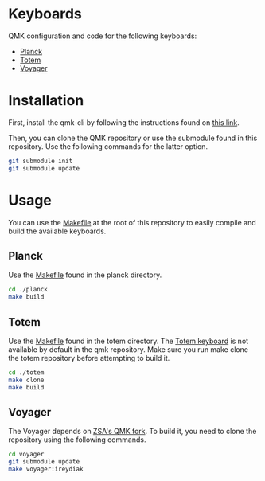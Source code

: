 # Keyboards

QMK configuration and code for the following keyboards:
  - [Planck](./planck/README.md)
  - [Totem](./totem/README.md)
  - [Voyager](./voyager/README.md)

# Installation

First, install the qmk-cli by following the instructions found on [this link](https://docs.qmk.fm/newbs_getting_started).

Then, you can clone the QMK repository or use the submodule found in this repository. Use the following commands for the latter option.

```bash
git submodule init
git submodule update
```

# Usage

You can use the [Makefile](./Makefile) at the root of this repository to easily compile and build the available keyboards.

## Planck

Use the [Makefile](./planck/Makefile) found in the planck directory.

```bash
cd ./planck
make build
```

## Totem

Use the [Makefile](./totem/Makefile) found in the totem directory. The [Totem keyboard](https://github.com/GEIGEIGEIST/qmk-config-totem) is not available by default in the qmk repository. Make sure you run make clone the totem repository before attempting to build it.

```bash
cd ./totem
make clone
make build
```

## Voyager

The Voyager depends on [ZSA's QMK fork](https://github.com/zsa/qmk_firmware). To build it, you need to clone the repository using the following commands.

```bash
cd voyager
git submodule update
make voyager:ireydiak
```
